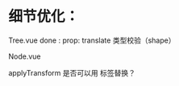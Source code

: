 # 细节优化：

Tree.vue
done : prop: translate 类型校验（shape）


Node.vue

applyTransform 是否可以用 <transition> 标签替换？
